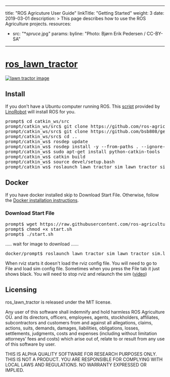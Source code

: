 
---
title: "ROS Agricuture User Guide"
linkTitle: "Getting Started"
weight: 3
date: 2019-03-01
description: >
  This page describes how to use the ROS Agriculture projects.
resources:
- src: "**spruce*.jpg"
  params:
    byline: "Photo: Bjørn Erik Pedersen / CC-BY-SA"
---

# [ros_lawn_tractor](https://github.com/ros-agriculture/ros_lawn_tractor)

[![lawn tractor image](http://img.youtube.com/vi/-RF8hOKg6WU/0.jpg)](https://www.youtube.com/watch?v=-RF8hOKg6WU)

## Install
If you don't have a Ubuntu computer running ROS. This [script](https://github.com/linorobot/rosme) provided by [LinoRobot](https://linorobot.org/) will install ROS for you.

<pre>
prompt$ cd catkin_ws/src
prompt/catkin_ws/src$ git clone https://github.com/ros-agriculture/ros_lawn_tractor.git 
prompt/catkin_ws/src$ git clone https://github.com/bsb808/geonav_transform.git
prompt/catkin_ws/src$ cd ..
prompt/catkin_ws$ rosdep update
prompt/catkin_ws$ rosdep install -y --from-paths . --ignore-src --rosdistro ${ROS_DISTRO}
prompt/catkin_ws$ sudo apt-get install python-catkin-tools
prompt/catkin_ws$ catkin build
prompt/catkin_ws$ source devel/setup.bash
prompt/catkin_ws$ roslaunch lawn_tractor_sim lawn_tractor_sim.launch
</pre>

## Docker
If you have docker installed skip to Download Start File. Otherwise, follow the [Docker installation instructions](https://docs.docker.com/install/).

### Download Start File
<pre>
prompt$ wget https://raw.githubusercontent.com/ros-agriculture/ros_lawn_tractor/master/docker/start.sh
prompt$ chmod +x start.sh
prompt$ ./start.sh
</pre>
..... wait for image to download ......
<pre>
docker/prompt$ roslaunch lawn_tractor_sim lawn_tractor_sim.launch
</pre>

When rviz starts it doesn't load the rviz config file.  You will need to go to File and load sim config file.
Sometimes when you press the File tab it just shows black.  You will need to stop rviz and relaunch the sim ([video](https://youtu.be/yF0pPZHdhtI))

## Licensing
ros_lawn_tractor is released under the MIT license. 

Any user of this software shall indemnify and hold harmless ROS Agriculture O&Uuml;. and its directors, officers, employees, agents, stockholders, affiliates, subcontractors and customers from and against all allegations, claims, actions, suits, demands, damages, liabilities, obligations, losses, settlements, judgments, costs and expenses (including without limitation attorneys’ fees and costs) which arise out of, relate to or result from any use of this software by user.

THIS IS ALPHA QUALITY SOFTWARE FOR RESEARCH PURPOSES ONLY. THIS IS NOT A PRODUCT. YOU ARE RESPONSIBLE FOR COMPLYING WITH LOCAL LAWS AND REGULATIONS. NO WARRANTY EXPRESSED OR IMPLIED.
